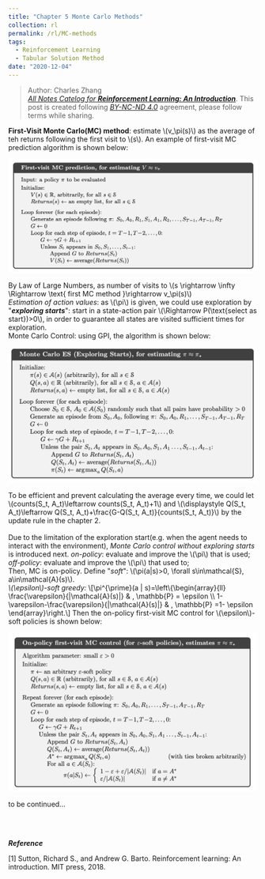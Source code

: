 ```yaml
---
title: "Chapter 5 Monte Carlo Methods"
collection: rl
permalink: /rl/MC-methods
tags:
  - Reinforcement Learning
  - Tabular Solution Method
date: "2020-12-04"
--- 
```


> Author: Charles Zhang  <br>[*All Notes Catelog for* ***Reinforcement Learning: An Introduction***](https://zcczhang.github.io/blogs/). This post is created following [*BY-NC-ND 4.0*](https://creativecommons.org/licenses/by-nc-nd/4.0/deed.en) agreement, please follow terms while sharing. 

<html>
<head>
  <meta charset="utf-8">
  <meta name="viewport" content="width=device-width">
  <title>MathJax example</title>
  <script src="https://polyfill.io/v3/polyfill.min.js?features=es6"></script>
  <script id="MathJax-script" async
          src="https://cdn.jsdelivr.net/npm/mathjax@3/es5/tex-mml-chtml.js">
  </script>
</head>
<body>
<p>
<b>First-Visit Monte Carlo(MC) method</b>: estimate \(v_\pi(s)\) as the average of teh returns following the first visit to \(s\). An example of first-visit MC prediction algorithm is shown below:
</p>
</body>
</html> 

![](/images/mc1.png)

<html>
<head>
  <meta charset="utf-8">
  <meta name="viewport" content="width=device-width">
  <title>MathJax example</title>
  <script src="https://polyfill.io/v3/polyfill.min.js?features=es6"></script>
  <script id="MathJax-script" async
          src="https://cdn.jsdelivr.net/npm/mathjax@3/es5/tex-mml-chtml.js">
  </script>
</head>
<body>
<p>
By Law of Large Numbers, as number of visits to \(s \rightarrow \infty \Rightarrow \text{ first MC method }\rightarrow v_\pi(s)\)
<br>
<i>Estimation of action values</i>:  as \(\pi\) is given, we could use exploration by "<i><b>exploring starts</b></i>": start in a state-action pair \(\Rightarrow P(\text{select as start})>0\), in order to guarantee all states are visited sufficient times for exploration.
<br>
Monte Carlo Control: using GPI, the algorithm is shown below:
</p>
</body>
</html> 

![](/images/mc2.png)

<html>
<head>
  <meta charset="utf-8">
  <meta name="viewport" content="width=device-width">
  <title>MathJax example</title>
  <script src="https://polyfill.io/v3/polyfill.min.js?features=es6"></script>
  <script id="MathJax-script" async
          src="https://cdn.jsdelivr.net/npm/mathjax@3/es5/tex-mml-chtml.js">
  </script>
</head>
<body>
<p>
To be efficient and prevent calculating the average every time, we could let \(counts(S_t, A_t)\leftarrow counts(S_t, A_t)+1\) and \(\displaystyle Q(S_t, A_t)\leftarrow Q(S_t, A_t)+\frac{G-Q(S_t, A_t)}{counts(S_t, A_t)}\) by the update rule in the chapter 2.
<br><br>
Due to the limitation of the exploration start(e.g. when the agent needs to interact with the environment), <i>Monte Carlo control without exploring starts</i> is introduced next.
<i>on-policy</i>: evaluate and improve the \(\pi\) that is used;<br>
<i>off-policy</i>: evaluate and improve the \(\pi\) that used to;<br>
Then, MC is on-policy. Define "<i>soft</i>": \(\pi(a|s)>0, \forall s\in\mathcal{S}, a\in\mathcal{A}(s)\).<br>
<i>\(\epsilon\)-soft greedy:</i> 
\[\pi^{\prime}(a | s)=\left\{\begin{array}{ll}
\frac{\varepsilon}{|\mathcal{A}(s)|} & , \mathbb{P} = \epsilon
 \\
1-\varepsilon-\frac{\varepsilon}{|\mathcal{A}(s)|} & ,  \mathbb{P} =1- \epsilon
\end{array}\right.\]
Then the on-policy first-visit MC control for \(\epsilon\)-soft policies is shown below:
</p>
</body>
</html> 

![](/images/mc3.png)

to be continued...

<br><br>

***Reference***

[1] Sutton, Richard S., and Andrew G. Barto. Reinforcement learning: An introduction. MIT press, 2018.